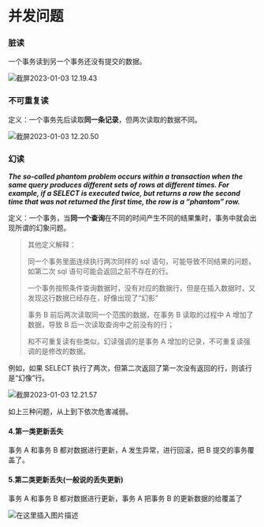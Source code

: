 # 并发问题

### 脏读

一个事务读到另一个事务还没有提交的数据。

![截屏2023-01-03 12.19.43](https://xingqiu-tuchuang-1256524210.cos.ap-shanghai.myqcloud.com/3978/%E6%88%AA%E5%B1%8F2023-01-03%2012.19.43.png)

### 不可重复读

定义：一个事务先后读取**同一条记录**，但两次读取的数据不同。

![截屏2023-01-03 12.20.50](https://xingqiu-tuchuang-1256524210.cos.ap-shanghai.myqcloud.com/3978/%E6%88%AA%E5%B1%8F2023-01-03%2012.20.50.png)

### 幻读

**_The so-called phantom problem occurs within a transaction when the same query produces different sets of rows at different times. For example, if a SELECT is executed twice, but returns a row the second time that was not returned the first time, the row is a “phantom” row._**

定义：一个事务，当**同一个查询**在不同的时间产生不同的结果集时，事务中就会出现所谓的幻象问题。

> 其他定义解释：
>
> 同一个事务里面连续执行两次同样的 sql 语句，可能导致不同结果的问题，如第二次 sql 语句可能会返回之前不存在的行。
>
> 一个事务按照条件查询数据时，没有对应的数据行，但是在插入数据时，又发现这行数据已经存在，好像出现了“幻影”
>
> 事务 B 前后两次读取同一个范围的数据，在事务 B 读取的过程中 A 增加了数据，导致 B 后一次读取查询中之前没有的行；
>
> 和不可重复读有些类似，幻读强调的是事务 A 增加的记录，不可重复读强调的是修改的数据。

例如，如果 SELECT 执行了两次，但第二次返回了第一次没有返回的行，则该行是“幻像”行。

![截屏2023-01-03 12.21.57](https://xingqiu-tuchuang-1256524210.cos.ap-shanghai.myqcloud.com/3978/%E6%88%AA%E5%B1%8F2023-01-03%2012.21.57.png)

如上三种问题，从上到下依次危害减弱。

#### 4.第一类更新丢失

事务 A 和事务 B 都对数据进行更新，A 发生异常，进行回滚，把 B 提交的事务覆盖了。

#### 5.第二类更新丢失(一般说的丢失更新)

事务 A 和事务 B 都对数据进行更新，事务 A 把事务 B 的更新数据的给覆盖了

![在这里插入图片描述](https://cdn.jsdelivr.net/gh/davidliuk/images@master/blog/20210615102505266.jpg)
